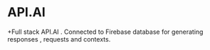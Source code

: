 # API.AI
+Full stack API.AI . Connected to Firebase database for generating responses ,  requests  and  contexts.
